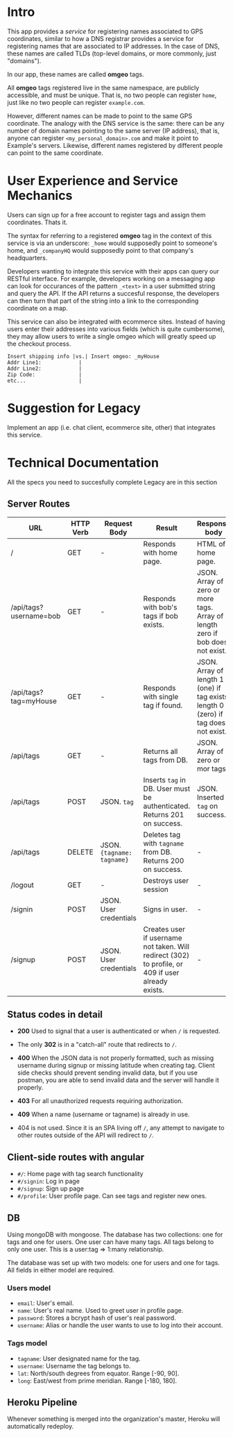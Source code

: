 # Intro
This app provides a *service* for registering names associated to GPS coordinates, similar to how a DNS registrar provides a service for registering names that are associated to IP addresses. In the case of DNS, these names are called TLDs (top-level domains, or more commonly, just "domains").

In our app, these names are called **omgeo** tags.

All **omgeo** tags registered live in the same namespace, are publicly accessible, and must be unique. That is, no two people can register `home`, just like no two people can register `example.com`.

However, different names can be made to point to the same GPS coordinate. The analogy with the DNS service is the same: there can be any number of domain names pointing to the same server (IP address), that is, anyone can register `<my_personal_domain>.com` and make it point to Example's servers. Likewise, different names registered by different people can point to the same coordinate.

# User Experience and Service Mechanics
Users can sign up for a free account to register tags and assign them coordinates. Thats it.

The syntax for referring to a registered **omgeo** tag in the context of this service is via an underscore: `_home` would supposedly point to someone's home, and `_companyHQ` would supposedly point to that company's headquarters.

Developers wanting to integrate this service with their apps can query our RESTful interface. For example, developers working on a messaging app can look for occurances of the pattern `_<text>` in a user submitted string and query the API. If the API returns a succesful response, the developers can then turn that part of the string into a link to the corresponding coordinate on a map.

This service can also be integrated with ecommerce sites. Instead of having users enter their addresses into various fields (which is quite cumbersome), they may allow users to write a single omgeo which will greatly speed up the checkout process.
```
Insert shipping info |vs.| Insert omgeo: _myHouse
Addr Line1:            |
Addr Line2:            |
Zip Code:              |
etc...                 |
```

# Suggestion for Legacy
Implement an app (i.e. chat client, ecommerce site, other) that integrates this service.

# Technical Documentation
All the specs you need to succesfully complete Legacy are in this section

## Server Routes
| URL                    | HTTP Verb | Request Body               | Result                                                                                             | Response body                                                                       |
|------------------------|-----------|----------------------------|----------------------------------------------------------------------------------------------------|-------------------------------------------------------------------------------------|
| /                      | GET       | -                          | Responds with home page.                                                                           | HTML of home page.                                                                  |
| /api/tags?username=bob | GET       | -                          | Responds with bob's tags if bob exists.                                                            | JSON. Array of zero or more tags. Array of length zero if bob does not exist.       |
| /api/tags?tag=myHouse  | GET       | -                          | Responds with single tag if found.                                                                 | JSON. Array of length 1 (one) if tag exists, length 0 (zero) if tag does not exist. |
| /api/tags              | GET       | -                          | Returns all tags from DB.                                                                          | JSON. Array of zero or mor tags.                                                    |
| /api/tags              | POST      | JSON. `tag`                | Inserts `tag` in DB. User must be authenticated. Returns 201 on success.                           | JSON. Inserted `tag` on success.                                                    |
| /api/tags              | DELETE    | JSON. `{tagname: tagname}` | Deletes tag with `tagname` from DB. Returns 200 on success.                                        | -                                                                                   |
| /logout                | GET       | -                          | Destroys user session                                                                              | -                                                                                   |
| /signin                | POST      | JSON. User credentials     | Signs in user.                                                                                     | -                                                                                   |
| /signup                | POST      | JSON. User credentials     | Creates user if username not taken. Will redirect (302) to profile, or 409 if user already exists. | -                                                                                   |

## Status codes in detail
* **200** Used to signal that a user is authenticated or when `/` is requested.

* The only **302** is in a "catch-all" route that redirects to `/`.

* **400** When the JSON data is not properly formatted, such as missing username during signup or missing latitude when creating tag. Client side checks should prevent sending invalid data, but if you use postman, you are able to send invalid data and the server will handle it properly.

* **403** For all unauthorized requests requiring authorization.

* **409** When a name (username or tagname) is already in use.

* 404 is not used. Since it is an SPA living off `/`, any attempt to navigate to other routes outside of the API will redirect to `/`.

## Client-side routes with angular

* `#/`: Home page with tag search functionality
* `#/signin`: Log in page
* `#/signup`: Sign up page
* `#/profile`: User profile page. Can see tags and register new ones.

## DB
Using mongoDB with mongoose. The database has two collections: one for tags and one for users. One user can have many tags. All tags belong to only one user. This is a user:tag => 1:many relationship.

The database was set up with two models: one for users and one for tags. All fields in either model are required.

### Users model
* `email`: User's email.
* `name`: User's real name. Used to greet user in profile page.
* `password`: Stores a bcrypt hash of user's real password.
* `username`: Alias or handle the user wants to use to log into their account.

### Tags model
* `tagname`: User designated name for the tag.
* `username`: Username the tag belongs to.
* `lat`: North/south degrees from equator. Range [-90, 90].
* `long`: East/west from prime meridian. Range [-180, 180].

## Heroku Pipeline
Whenever something is merged into the organization's master, Heroku will automatically redeploy.
